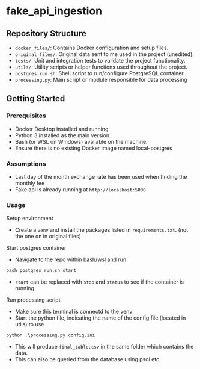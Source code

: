 # fake_api_ingestion

## Repository Structure
- `docker_files/`: Contains Docker configuration and setup files.
- `original_files/`: Original data sent to me used in the project (unedited).
- `tests/`: Unit and integration tests to validate the project functionality.
- `utils/`: Utility scripts or helper functions used throughout the project.
- `postgres_run.sh`: Shell script to run/configure PostgreSQL container
- `processing.py`: Main script or module responsible for data processing

## Getting Started

### Prerequisites
- Docker Desktop installed and running.
- Python 3 installed as the main version.
- Bash (or WSL on Windows) available on the machine.
- Ensure there is no existing Docker image named local-postgres

### Assumptions 
- Last day of the month exchange rate has been used when finding the monthly fee
- Fake api is already running at `http://localhost:5000`

### Usage
Setup environment
- Create a `venv` and install the packages listed in `requirements.txt`. (not the one on in original files)

Start postgres container
- Navigate to the repo within bash/wsl and run
```
bash postgres_run.sh start
```
- `start` can be replaced with `stop` and `status` to see if the container is running

Run processing script
- Make sure this terminal is connectd to the venv
- Start the python file, indicating the name of the config file (located in utils) to use
```
python .\processing.py config.ini
```
- This will produce `final_table.csv` in the same folder which contains the data.
- This can also be queried from the database using psql etc.